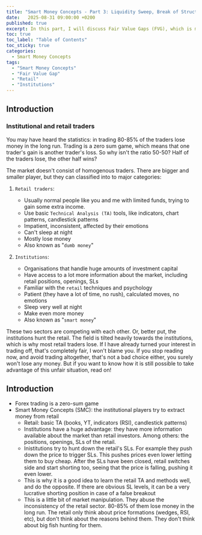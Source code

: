 ```yaml
---
title: "Smart Money Concepts - Part 3: Liquidity Sweep, Break of Structure"
date:   2025-08-31 09:00:00 +0200
published: true
excerpt: In this part, I will discuss Fair Value Gaps (FVG), which is more of a trading psychology topic, but you will see how it relates to Smart Money Concepts in the following parts.
toc: true
toc_label: "Table of Contents"
toc_sticky: true
categories:
  - Smart Money Concepts
tags:
  - "Smart Money Concepts"
  - "Fair Value Gap"
  - "Retail"
  - "Institutions"
---
```


## Introduction

### Institutional and retail traders

You may have heard the statistics: in trading 80-85% of the traders lose money in the long run. Trading is a zero sum game, which means that one trader's gain is another trader's loss. So why isn't the ratio 50-50? Half of the traders lose, the other half wins?

The market doesn't consist of homogenous traders. There are bigger and smaller player, but they can classified into to major categories:

1. `Retail traders`:
    - Usually normal people like you and me with limited funds, trying to gain some extra income.
    - Use basic `Technical Analysis (TA)` tools, like indicators, chart patterns, candlestick patterns
    - Impatient, inconsistent, affected by their emotions
    - Can't sleep at night
    - Mostly lose money
    - Also known as "`dumb money`"

2. `Institutions`:
    - Organisations that handle huge amounts of investment capital
    - Have access to a lot more information about the market, including retail positions, openings, SLs
    - Familiar with the `retail` techniques and psychology
    - Patient (they have a lot of time, no rush), calculated moves, no emotions
    - Sleep very well at night
    - Make even more money
    - Also known as "`smart money`"

These two sectors are competing with each other. Or, better put, the institutions hunt the retail. The field is tilted heavily towards the institutions, which is why most retail traders lose. If I have already turned your interest in trading off, that's completely fair, I won't blame you. If you stop reading now, and avoid trading altogether, that's not a bad choice either, you surely won't lose any money. But if you want to know how it is still possible to take advantage of this unfair situation, read on!

## Introduction
- Forex trading is a zero-sum game
- Smart Money Concepts (SMC): the institutional players try to extract money from retail
    - Retail: basic TA (books, YT, indicators (RSI), candlestick patterns)
    - Institutions have a huge advantage: they have more information available about the market than retail investors. Among others: the positions, openings, SLs of the retail.
    - Inistitutions try to hunt down the retail's SLs. For example they push down the price to trigger SLs. This pushes prices even lower letting them to buy cheap. After the SLs have been closed, retail switches side and start shorting too, seeing that the price is falling, pushing it even lower.
    - This is why it is a good idea to learn the retail TA and methods well, and do the opposite. If there are obvious SL levels, it can be a very lucrative shorting position in case of a false breakout
    - This is a little bit of market manipulation. They abuse the inconsistency of the retail sector. 80-85% of them lose money in the long run. The retail only think about price formations (wedges, RSI, etc), but don't think about the reasons behind them. They don't think about big fish hunting for them.
